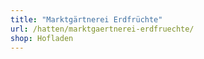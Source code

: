 ```yaml
---
title: "Marktgärtnerei Erdfrüchte"
url: /hatten/marktgaertnerei-erdfruechte/
shop: Hofladen
---
```

